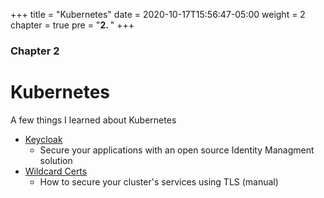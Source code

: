 +++
title = "Kubernetes"
date = 2020-10-17T15:56:47-05:00
weight = 2
chapter = true
pre = "<b>2. </b>"
+++

### Chapter 2

# Kubernetes

A few things I learned about Kubernetes

- [Keycloak](./keycloak)
  - Secure your applications with an open source Identity Managment solution
- [Wildcard Certs](./wildcard-certs)
  - How to secure your cluster's services using TLS (manual)
